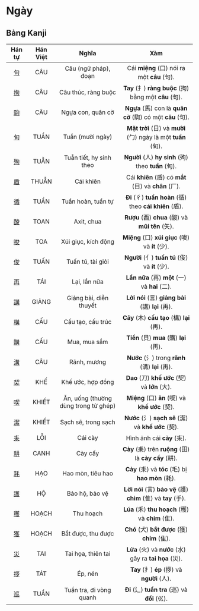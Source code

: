 <link href="styles.css" rel="stylesheet">

# Ngày

## Bảng Kanji

| Hán tự | Hán Việt | Nghĩa | Xàm |
| :---: | :---: | :---: | :---: |
| [<span class="stroke-order">句</span>](https://mazii.net/vi-VN/search/kanji/javi/%E5%8F%A5) | CÂU | Câu (ngữ pháp), đoạn | Cái **miệng** (口) nói ra một **câu** (句). |
| [<span class="stroke-order">拘</span>](https://mazii.net/vi-VN/search/kanji/javi/%E6%8B%98) | CÂU | Câu thúc, ràng buộc | **Tay** (扌) **ràng buộc** (拘) bằng một **câu** (句). |
| [<span class="stroke-order">駒</span>](https://mazii.net/vi-VN/search/kanji/javi/%E9%A7%92) | CÂU | Ngựa con, quân cờ | **Ngựa** (馬) con là **quân cờ** (駒) có một **câu** (句). |
| [<span class="stroke-order">旬</span>](https://mazii.net/vi-VN/search/kanji/javi/%E6%97%AC) | TUẦN | Tuần (mười ngày) | **Mặt trời** (日) và **mười** (勹) ngày là một **tuần** (旬). |
| [<span class="stroke-order">殉</span>](https://mazii.net/vi-VN/search/kanji/javi/%E6%AE%89) | TUẪN | Tuẫn tiết, hy sinh theo | **Người** (人) **hy sinh** (殉) theo **tuần** (旬). |
| [<span class="stroke-order">盾</span>](https://mazii.net/vi-VN/search/kanji/javi/%E7%9B%BE) | THUẪN | Cái khiên | Cái **khiên** (盾) có **mắt** (目) và **chân** (厂). |
| [<span class="stroke-order">循</span>](https://mazii.net/vi-VN/search/kanji/javi/%E5%BE%AA) | TUẦN | Tuần hoàn, tuần tự | **Đi** (彳) **tuần hoàn** (循) theo **cái khiên** (盾). |
| [<span class="stroke-order">酸</span>](https://mazii.net/vi-VN/search/kanji/javi/%E9%85%B8) | TOAN | Axit, chua | **Rượu** (酉) **chua** (酸) và **mũi tên** (矢). |
| [<span class="stroke-order">唆</span>](https://mazii.net/vi-VN/search/kanji/javi/%E5%94%86) | TOA | Xúi giục, kích động | **Miệng** (口) **xúi giục** (唆) và **ít** (少). |
| [<span class="stroke-order">俊</span>](https://mazii.net/vi-VN/search/kanji/javi/%E4%BF%8A) | TUẤN | Tuấn tú, tài giỏi | **Người** (亻) **tuấn tú** (俊) và **ít** (少). |
| [<span class="stroke-order">再</span>](https://mazii.net/vi-VN/search/kanji/javi/%E5%86%8D) | TÁI | Lại, lần nữa | **Lần nữa** (再) **một** (一) và **hai** (二). |
| [<span class="stroke-order">講</span>](https://mazii.net/vi-VN/search/kanji/javi/%E8%AC%9B) | GIẢNG | Giảng bài, diễn thuyết | **Lời nói** (言) **giảng bài** (講) **lại** (再). |
| [<span class="stroke-order">構</span>](https://mazii.net/vi-VN/search/kanji/javi/%E6%A7%8B) | CẤU | Cấu tạo, cấu trúc | **Cây** (木) **cấu tạo** (構) **lại** (再). |
| [<span class="stroke-order">購</span>](https://mazii.net/vi-VN/search/kanji/javi/%E8%B3%BC) | CẤU | Mua, mua sắm | **Tiền** (貝) **mua** (購) **lại** (再). |
| [<span class="stroke-order">溝</span>](https://mazii.net/vi-VN/search/kanji/javi/%E6%BA%9D) | CÂU | Rãnh, mương | **Nước** (氵) trong **rãnh** (溝) **lại** (再). |
| [<span class="stroke-order">契</span>](https://mazii.net/vi-VN/search/kanji/javi/%E5%A5%91) | KHẾ | Khế ước, hợp đồng | **Dao** (刀) **khế ước** (契) và **lớn** (大). |
| [<span class="stroke-order">喫</span>](https://mazii.net/vi-VN/search/kanji/javi/%E5%96%AB) | KHIẾT | Ăn, uống (thường dùng trong từ ghép) | **Miệng** (口) **ăn** (喫) và **khế ước** (契). |
| [<span class="stroke-order">潔</span>](https://mazii.net/vi-VN/search/kanji/javi/%E6%BD%94) | KHIẾT | Sạch sẽ, trong sạch | **Nước** (氵) **sạch sẽ** (潔) và **khế ước** (契). |
| [<span class="stroke-order">耒</span>](https://mazii.net/vi-VN/search/kanji/javi/%E8%80%92) | LỖI | Cái cày | Hình ảnh cái **cày** (耒). |
| [<span class="stroke-order">耕</span>](https://mazii.net/vi-VN/search/kanji/javi/%E8%80%95) | CANH | Cày cấy | **Cày** (耒) trên **ruộng** (田) là **cày cấy** (耕). |
| [<span class="stroke-order">耗</span>](https://mazii.net/vi-VN/search/kanji/javi/%E8%80%97) | HẠO | Hao mòn, tiêu hao | **Cày** (耒) và **tóc** (毛) bị **hao mòn** (耗). |
| [<span class="stroke-order">護</span>](https://mazii.net/vi-VN/search/kanji/javi/%E8%AD%B7) | HỘ | Bảo hộ, bảo vệ | **Lời nói** (言) **bảo vệ** (護) **chim** (隹) và **tay** (手). |
| [<span class="stroke-order">穫</span>](https://mazii.net/vi-VN/search/kanji/javi/%E7%A9%AB) | HOẠCH | Thu hoạch | **Lúa** (禾) **thu hoạch** (穫) và **chim** (隹). |
| [<span class="stroke-order">獲</span>](https://mazii.net/vi-VN/search/kanji/javi/%E7%8D%B2) | HOẠCH | Bắt được, thu được | **Chó** (犬) **bắt được** (獲) **chim** (隹). |
| [<span class="stroke-order">災</span>](https://mazii.net/vi-VN/search/kanji/javi/%E7%81%BD) | TAI | Tai họa, thiên tai | **Lửa** (火) và **nước** (水) gây ra **tai họa** (災). |
| [<span class="stroke-order">拶</span>](https://mazii.net/vi-VN/search/kanji/javi/%E6%8B%B6) | TÁT | Ép, nén | **Tay** (扌) **ép** (拶) và **người** (人). |
| [<span class="stroke-order">巡</span>](https://mazii.net/vi-VN/search/kanji/javi/%E5%B7%A1) | TUẦN | Tuần tra, đi vòng quanh | **Đi** (辶) **tuần tra** (巡) và **đồi** (巛). |

